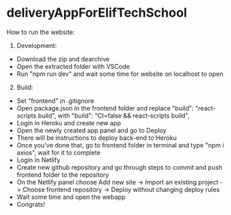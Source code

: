 # deliveryAppForElifTechSchool

How to run the website:

1. Development:
  - Download the zip and dearchive
  - Open the extracted folder with VSCode
  - Run "npm run dev" and wait some time for website on localhost to open
  
2. Build:
  - Set "frontend" in .gitignore
  - Open package.json in the frontend folder and replace "build": "react-scripts build", with "build": "CI=false && react-scripts build",
  - Login in Heroku and create new app
  - Open the newly created app panel and go to Deploy
  - There will be instructions to deploy back-end to Heroku
  - Once you've done that, go to frontend folder in terminal and type "npm i axios", wait for it to complete
  - Login in Netlify
  - Create new github repository and go through steps to commit and push frontend folder to the repository
  - On the Netlify panel choose Add new site -> Import an existing project -> Choose frontend repository -> Deploy without changing deploy rules
  - Wait some time and open the webapp
  - Congrats!
